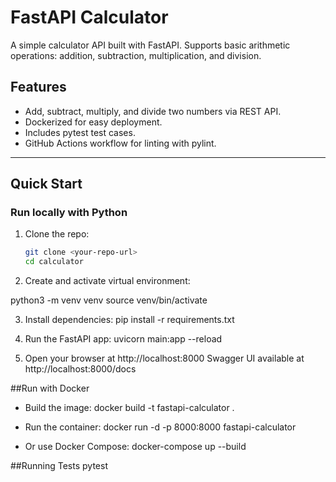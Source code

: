 # FastAPI Calculator

A simple calculator API built with FastAPI. Supports basic arithmetic operations: addition, subtraction, multiplication, and division.

## Features

- Add, subtract, multiply, and divide two numbers via REST API.
- Dockerized for easy deployment.
- Includes pytest test cases.
- GitHub Actions workflow for linting with pylint.

---

## Quick Start

### Run locally with Python

1. Clone the repo:
   ```bash
   git clone <your-repo-url>
   cd calculator

2. Create and activate virtual environment:

  python3 -m venv venv
  source venv/bin/activate

3. Install dependencies:
   pip install -r requirements.txt

4. Run the FastAPI app:
  uvicorn main:app --reload
5. Open your browser at http://localhost:8000
   Swagger UI available at http://localhost:8000/docs

##Run with Docker
- Build the image:
  docker build -t fastapi-calculator .

- Run the container:
  docker run -d -p 8000:8000 fastapi-calculator
- Or use Docker Compose:
  docker-compose up --build

##Running Tests
  pytest

                                                                                                     

   
